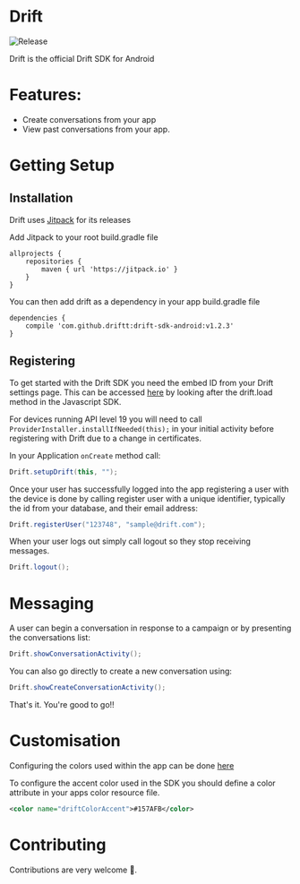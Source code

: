 Drift
============
![Release](https://jitpack.io/v/driftt/drift-sdk-android.svg)

Drift is the official Drift SDK for Android


# Features:
- Create conversations from your app
- View past conversations from your app.


# Getting Setup

## Installation

Drift uses [Jitpack](http://jitpack.io) for its releases

Add Jitpack to your root build.gradle file 

```
allprojects {
	repositories {	
		maven { url 'https://jitpack.io' }
	}
}
```

You can then add drift as a dependency in your app build.gradle file


```
dependencies {
	compile 'com.github.driftt:drift-sdk-android:v1.2.3'
}
```

## Registering

To get started with the Drift SDK you need the embed ID from your Drift settings page. This can be accessed [here](https://app.drift.com/settings/livechat) by looking after the drift.load method in the Javascript SDK.

For devices running API level 19 you will need to call ```ProviderInstaller.installIfNeeded(this);``` in your initial activity before registering with Drift due to a change in certificates. 

In your Application `onCreate` method call:
```java
Drift.setupDrift(this, "");
```

Once your user has successfully logged into the app registering a user with the device is done by calling register user with a unique identifier, typically the id from your database, and their email address:

```java
Drift.registerUser("123748", "sample@drift.com");
```

When your user logs out simply call logout so they stop receiving messages.

```java
Drift.logout();
```


# Messaging

A user can begin a conversation in response to a campaign or by presenting the conversations list:

```java
Drift.showConversationActivity();
```

You can also go directly to create a new conversation using:

```java
Drift.showCreateConversationActivity();
```

That's it. You're good to go!!

# Customisation

Configuring the colors used within the app can be done [here](https://app.drift.com/settings/widget/design)

To configure the accent color used in the SDK you should define a color attribute in your apps color resource file.

```xml
<color name="driftColorAccent">#157AFB</color>
```

# Contributing

Contributions are very welcome 🤘.
